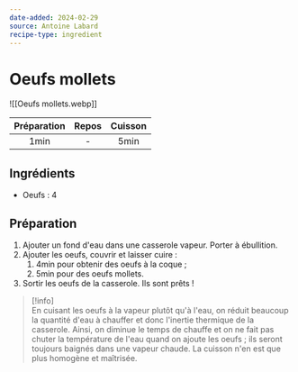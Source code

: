 ```yaml
---
date-added: 2024-02-29
source: Antoine Labard
recipe-type: ingredient
---
```


# Oeufs mollets

![[Oeufs mollets.webp]]

| Préparation | Repos | Cuisson |
|:-----------:|:-----:|:-------:|
|    1min     |   -   |  5min   |

## Ingrédients

- Oeufs : 4

## Préparation

1. Ajouter un fond d'eau dans une casserole vapeur. Porter à ébullition.
2. Ajouter les oeufs, couvrir et laisser cuire :
	1. 4min pour obtenir des oeufs à la coque ;
	2. 5min pour des oeufs mollets.
3. Sortir les oeufs de la casserole. Ils sont prêts !

> [!info]  
> En cuisant les oeufs à la vapeur plutôt qu'à l'eau, on réduit beaucoup la quantité d'eau à chauffer et donc l'inertie thermique de la casserole. Ainsi, on diminue le temps de chauffe et on ne fait pas chuter la température de l'eau quand on ajoute les oeufs ; ils seront toujours baignés dans une vapeur chaude. La cuisson n'en est que plus homogène et maîtrisée.
